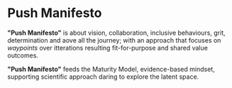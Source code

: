 # Push Manifesto

**"Push Manifesto"** is about vision, collaboration, inclusive behaviours, grit, determination and aove all the journey; with an approach that focuses on _waypoints_ over itterations resulting fit-for-purpose and shared value outcomes.

**"Push Manifesto"** feeds the Maturity Model, evidence-based mindset, supporting scientific approach daring to explore the latent space.
